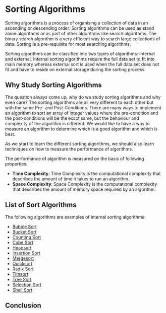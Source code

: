 # Sorting Algorithms
Sorting algorithms is a process of organising a collection of data in an ascending or descending order. Sorting algorithms can be used as stand alone algorithms or as part of other algorithms like search algorithms. The binary search algorithm is a very efficient way to search large collections of data. Sorting is a pre-requisite for most searching algorithms.

Sorting algorithms can be classified into two types of algorithms: internal and external. Internal sorting algorithms require the full data set to fit into main memory whereas external sort is used when the full data set does not fit and have to reside on external storage during the sorting process. 

## Why Study Sorting Algorithms
The question always come up, why do we study sorting algorithms and why even care? The sorting algorithms are all very different to each other but with the same Pre- and Post-Conditions. There are many ways to implement an algorithm to sort an array of integer values where the pre-condition and the post-conditions will be the exact same, but the behaviour and complexity of the algorithm is different. We would like to have a way to measure an algorithm to determine which is a good algorithm and which is best.

As we start to learn the different sorting algorithms, we should also learn techniques on how to measure the performance of algorithms.

The performance of algorithm is measured on the basis of following properties:

* **Time Complexity**: Time Complexity is the computational complexity that describes the amount of time it takes to run an algorithm.
* **Space Complexity**: Space Complexity is the computational complexity that describes the amount of memory space required by an algorithm.

## List of Sort Algorithms
The following algorithms are examples of internal sorting algorithms:
* [Bubble Sort](BubbleSort.md)
* [Bucket Sort](BucketSort.md)
* [Counting Sort](CountingSort.md)
* [Cube Sort](CubeSort.md)
* [Heapsort](Heapsort.md)
* [Insertion Sort](InsertionSort.md)
* [Mergesort](Mergesort.md)
* [Quicksort](Quicksort.md)
* [Radix Sort](RadixSort.md)
* [Timsort](Timsort.md)
* [Tree Sort](TreeSort.md)
* [Selection Sort](SelectionSort.md)
* [Shell Sort](ShellSort.md)


## Conclusion
